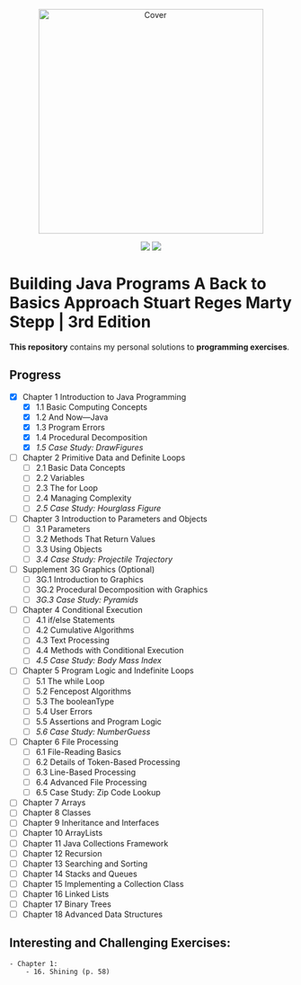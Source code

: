 <p align="center">
  <a href="https://www.amazon.com/Building-Java-Programs-Stuart-Reges/dp/0133360903"><img src="https://images-na.ssl-images-amazon.com/images/I/51qxMiwkkAL._SX402_BO1,204,203,200_.jpg" height="400" title="Cover" alt="Cover"></a>
</p>
<p align="center">
<img src="https://img.shields.io/badge/In%20Progress-Chapter 2-blue.svg" />
  <img src="https://img.shields.io/badge/Made%20With-Java 8-purple.svg" />
</p>

# Building Java Programs A Back to Basics Approach Stuart Reges Marty Stepp | 3rd Edition

**This repository** contains my personal solutions to **programming exercises**.

## Progress

- [x] Chapter 1 Introduction to Java Programming
  - [x] 1.1 Basic Computing Concepts
  - [x] 1.2 And Now—Java
  - [x] 1.3 Program Errors
  - [x] 1.4 Procedural Decomposition
  - [x] _1.5 Case Study: DrawFigures_
- [ ] Chapter 2 Primitive Data and Definite Loops
  - [ ] 2.1 Basic Data Concepts
  - [ ] 2.2 Variables
  - [ ] 2.3 The for Loop
  - [ ] 2.4 Managing Complexity
  - [ ] _2.5 Case Study: Hourglass Figure_
- [ ] Chapter 3 Introduction to Parameters and Objects
  - [ ] 3.1 Parameters
  - [ ] 3.2 Methods That Return Values
  - [ ] 3.3 Using Objects
  - [ ] _3.4 Case Study: Projectile Trajectory_
- [ ] Supplement 3G Graphics (Optional)
  - [ ] 3G.1 Introduction to Graphics
  - [ ] 3G.2 Procedural Decomposition with Graphics
  - [ ] _3G.3 Case Study: Pyramids_
- [ ] Chapter 4 Conditional Execution
  - [ ] 4.1 if/else Statements
  - [ ] 4.2 Cumulative Algorithms
  - [ ] 4.3 Text Processing
  - [ ] 4.4 Methods with Conditional Execution
  - [ ] _4.5 Case Study: Body Mass Index_
- [ ] Chapter 5 Program Logic and Indefinite Loops
  - [ ] 5.1 The while Loop
  - [ ] 5.2 Fencepost Algorithms
  - [ ] 5.3 The booleanType
  - [ ] 5.4 User Errors
  - [ ] 5.5 Assertions and Program Logic
  - [ ] _5.6 Case Study: NumberGuess_
- [ ] Chapter 6 File Processing
  - [ ] 6.1 File-Reading Basics
  - [ ] 6.2 Details of Token-Based Processing
  - [ ] 6.3 Line-Based Processing
  - [ ] 6.4 Advanced File Processing
  - [ ] 6.5 Case Study: Zip Code Lookup
- [ ] Chapter 7 Arrays
- [ ] Chapter 8 Classes
- [ ] Chapter 9 Inheritance and Interfaces
- [ ] Chapter 10 ArrayLists
- [ ] Chapter 11 Java Collections Framework
- [ ] Chapter 12 Recursion
- [ ] Chapter 13 Searching and Sorting
- [ ] Chapter 14 Stacks and Queues
- [ ] Chapter 15 Implementing a Collection Class
- [ ] Chapter 16 Linked Lists
- [ ] Chapter 17 Binary Trees
- [ ] Chapter 18 Advanced Data Structures

## Interesting and Challenging Exercises:
    - Chapter 1:
        - 16. Shining (p. 58)